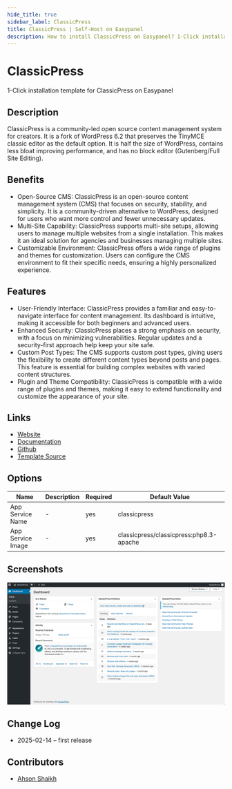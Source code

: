 ```yaml
---
hide_title: true
sidebar_label: ClassicPress
title: ClassicPress | Self-Host on Easypanel
description: How to install ClassicPress on Easypanel? 1-Click installation template for ClassicPress on Easypanel
---
```


<!-- generated -->

# ClassicPress

1-Click installation template for ClassicPress on Easypanel

## Description

ClassicPress is a community-led open source content management system for creators. It is a fork of WordPress 6.2 that preserves the TinyMCE classic editor as the default option. It is half the size of WordPress, contains less bloat improving performance, and has no block editor (Gutenberg/Full Site Editing).

## Benefits

- Open-Source CMS: ClassicPress is an open-source content management system (CMS) that focuses on security, stability, and simplicity. It is a community-driven alternative to WordPress, designed for users who want more control and fewer unnecessary updates.
- Multi-Site Capability: ClassicPress supports multi-site setups, allowing users to manage multiple websites from a single installation. This makes it an ideal solution for agencies and businesses managing multiple sites.
- Customizable Environment: ClassicPress offers a wide range of plugins and themes for customization. Users can configure the CMS environment to fit their specific needs, ensuring a highly personalized experience.

## Features

- User-Friendly Interface: ClassicPress provides a familiar and easy-to-navigate interface for content management. Its dashboard is intuitive, making it accessible for both beginners and advanced users.
- Enhanced Security: ClassicPress places a strong emphasis on security, with a focus on minimizing vulnerabilities. Regular updates and a security-first approach help keep your site safe.
- Custom Post Types: The CMS supports custom post types, giving users the flexibility to create different content types beyond posts and pages. This feature is essential for building complex websites with varied content structures.
- Plugin and Theme Compatibility: ClassicPress is compatible with a wide range of plugins and themes, making it easy to extend functionality and customize the appearance of your site.

## Links

- [Website](https://www.classicpress.net/)
- [Documentation](https://docs.classicpress.net/)
- [Github](https://github.com/ClassicPress/)
- [Template Source](https://github.com/easypanel-io/templates/tree/main/templates/classicpress)

## Options

Name | Description | Required | Default Value
-|-|-|-
App Service Name | - | yes | classicpress
App Service Image | - | yes | classicpress/classicpress:php8.3-apache

## Screenshots

![ClassicPress Screenshot](./assets/screenshot.png)

## Change Log

- 2025-02-14 – first release

## Contributors

- [Ahson Shaikh](https://github.com/Ahson-Shaikh)
